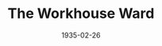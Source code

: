 ---
title: The Workhouse Ward
date: 1935-02-26
opening_date: 1935-02-26
closing_date:
layout: productions
playbill:
Theatre: Theatre Jacksonville
cast:
- Mike McInerney: Eugene LeaMond
- Mrs. Nora Donohoe: Lindsey Gilfillan
- Michael Miskell: Robert Tracy
crew:
- Director: Birsa Shepard
---